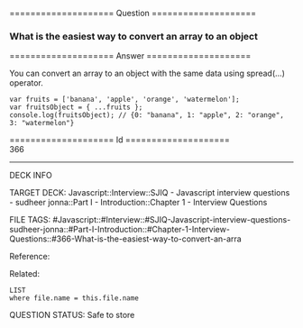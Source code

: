 ==================== Question ====================  

### What is the easiest way to convert an array to an object  

==================== Answer ====================  

You can convert an array to an object with the same data using spread(...) operator.

<!-- codeblock-start -->
<pre><code class="hljs language-javascript"><span class="hljs-keyword">var</span> fruits = [<span class="hljs-string">'banana'</span>, <span class="hljs-string">'apple'</span>, <span class="hljs-string">'orange'</span>, <span class="hljs-string">'watermelon'</span>];
<span class="hljs-keyword">var</span> fruitsObject = { ...fruits };
<span class="hljs-variable language_">console</span>.<span class="hljs-title function_">log</span>(fruitsObject); <span class="hljs-comment">// {0: "banana", 1: "apple", 2: "orange", 3: "watermelon"}</span>
</code></pre>
<!-- codeblock-end -->

==================== Id ====================  
366

---

DECK INFO

TARGET DECK: Javascript::Interview::SJIQ - Javascript interview questions - sudheer jonna::Part I - Introduction::Chapter 1 - Interview Questions

FILE TAGS: #Javascript::#Interview::#SJIQ-Javascript-interview-questions-sudheer-jonna::#Part-I-Introduction::#Chapter-1-Interview-Questions::#366-What-is-the-easiest-way-to-convert-an-arra

Reference:

Related:

```dataview
LIST
where file.name = this.file.name
```

QUESTION STATUS: Safe to store
